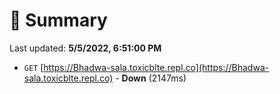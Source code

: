 # 📖 Summary
Last updated: **5/5/2022, 6:51:00 PM**

- `GET` [https://Bhadwa-sala.toxicblte.repl.co](https://Bhadwa-sala.toxicblte.repl.co) - **Down** (2147ms)
